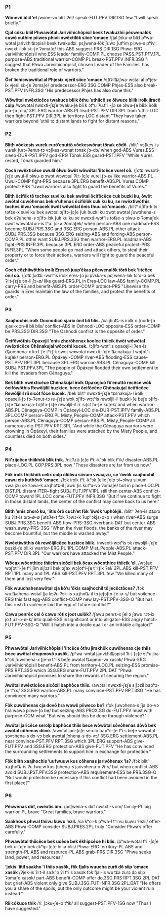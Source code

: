 ### P1

**Wônevô bliil ʼel**
\/wɔne-vɔ bliːl ʔel\/
speak-FUT.PFV DIR.1SG few
"I will speak briefly."

**Cjal côku bliil Phwawôtal Jariviihichôpisil besk twakuzhii pêcwenalôk cuwô cuthim piiwes phivii nwêxtilôk siice ʼomace**
\/ʃjal ʃɔku-∅ bliːl pʰwa-wɔtal jaɾiviːhit͡ɕɔpisil besk twakud͡ʑiː pɛʃwena-lôk ʃuwɔ ʃutʰim piːwe-s pʰiviː nwɛxti-lɔk siː-ʃe ʔomaʃe\/
this.ABS suggest-PRS DIR.1SG Phwa-ERG Jariviihichôpisil who.ESS leader familiy-COMP.PL choose PASS.PST.PFV.1PL purpose-ABS traditional warrior-COMP.PL break-PST.PFV INFR.3SG
"I suggest that Phwa Jariviihichôpisil, chosen Leader of the Families, has broken the traditional role of warriors."

**Ôciʼlichicwawôtal al Phjesix vjeril siice ʼomace**
\/ɔʃiʔlit͡ɕiʃwa-wɔtal al pʰjes-ix vjeɾil siː-ʃe ʔomaʃe\/
predecessor-ERG 3SG.COMP Phjes-ESS also break-PST.PFV INFR.3SG
"His predecessor Phjes has also done this."

**Wôwôtal nwêxticêce twakuce bliik ôthu ʼuthiicô se ôlwuce bliik irolk jiracô colp**
\/wɔwɔtal nwɛxti-ʃɛʃe twaku-ʃe bliːk ɔtʰu ʔu.tʰiː-ʃɔ se ɔlwu-ʃe bliːk iɾolk jiɾa-ʃɔ ʃolp\/
3PL.ERG warrior-ABS.PL lead-PST.PFV DIR.3PL from ʼuthii-LOC then fight-PST.PFV DIR.3PL in territory-LOC distant
"They have taken warriors beyond ʼuthii to distant lands to fight for distant reasons."

### P2

**Blith vôckesis vurek curôʼenuttô vôckeswônat tônak côdô.**
\/blitʰ vɔʃkes-is vuɾek ʃuɾɔ-ʔenut-tɔ vɔʃkes-wɔnat tɔnak ʃɔ-dɔ\/
when god-ABS Vures.ESS sleep-DUR-PST.IPFV god-ERG Tônak.ESS guard-PST.IPFV
"While Vures rested, Tônak guarded him."

**Coch nwêxticêce uwulil ôlwu ôwôt wôwôtal ʼiitcêce vurel cô.**
\/ʃot͡ɕ nwɛxti-ʃɛʃe uwul-il ɔlwu-∅ ɔwɔt wɔwɔtal ʔiːt-ʃɛʃe vuɾel ʃɔ-∅\/
like warrior-ABS.PL Uwul-COMP fight-PRS because 3PL.ERG benefit-ABS.PL Vures.COMP protect-PRS
"Uwul warriors also fight to guard the benefits of Vures."

**Blith ôcifôk tô tochex suvi ku bek awôtal ôcifôcêce cuk buzki ku, ôwôt awôtal cuwôhenas bek eʼuhenas ôcifôlôk cuk ku ku, se nwêxtiwôthis toches ôlwu ʼomacek ôwôt wôwôtal ônis thuu cô ʼomacek.**
\/blitʰ ɔʃifɔ-k tɔ tot͡ɕe-x suvi ku bek awɔtal ɔʃifɔ-ʃɛʃe ʃuk buzki ku ɔwɔt awɔtal ʃuwɔhena-s bek eʔuhena-s ɔʃifɔ-lɔk ʃuk ku ku se nwɛxti-wɔtʰis tot͡ɕe-s ɔlwu-∅ ʔomaʃek ɔwɔt wɔwɔtal ɔn-is tʰuː ʃɔ-∅ ʔomaʃek\/
when person-ABS one madman-ESS become SUBJ.PRS.3SG and 3SG.ERG person-ABS.PL other attack SUBJ.PRS.3SG because 3SG.ERG seizing-ABS and forcing-ABS person-COMP.PL other want SUBJ.PRS.3SG then warrior-ERG.PL madman-ABS fight-PRS INFR.3PL because 3PL.ERG order-ABS peaceful protect-PRS INFR.3PL
"When some people go mad and attack others, to steal their property or to force their actions, warriors will fight to guard the peaceful order."

**Coch côzhiiwôthis irolk Erescô juupʼêkas pêcwenalôk tôrô bek ʼiitcêce ônil cô.**
\/ʃot͡ɕ ʃɔd͡ʑiː-wɔtʰis iɾolk eres-ʃɔ juːpʔɛka-s pɛʃwena-lɔk tɔɾɔ-∅ bek ʔiːt-ʃɛʃe ɔn-il ʃɔ-∅\/
like guard-ERG.PL in Eres-LOC law-ABS family-COMP.PL carry-PRS and benefit-ABS.PL order-COMP protect-PRS
"Likewise the guards in Eres maintain the law of the families, and protect the benefits of order."

### P3

**Xaajhochis irolk Oocnodicô sjarix ônil bli blis.**
\/xaːjhot͡ɕ-is iɾolk oːʃnodi-ʃɔ sjaɾi-x ɔn-il bli blis\/
conflict-ABS in Oshnodi-LOC opposite-ESS order-COMP be.PRS.3SG DIR.3SG
"The Oshnodi conflict is the opposite of order."

**Ôcifôwôthis Opaxejil ʼenis zhorôhenax koolce thiicik ôwôt wôwôtal nwêxticêce Chênakujal wôcothi kucek.**
\/ɔʃifɔ-wɔtʰis opaxeji-l ʔen-is d͡ʑoɾɔhena-x koːl-ʃe tʰiːʃik ɔwɔt wɔwɔtal nwɛxti-ʃɛʃe t͡ɕɛnakuja-l wɔʃotʰi kuʃek\/
person-ERG.PL Ṓpáxeyi-COMP river-ABS flooding-ESS cause-PST.PFV RPT.3PL because 3PL.ERG warrior-ABS.PL Cẽnaɡuya-COMP kill SUBJ.PST.PFV.3PL
"The people of Ṓpáxeyi flooded their own settlement to kill the invaders from Cẽnaɡuya."

**Bek blith nwêxticêce Chênakujal irolk Opaxejicô fôʼenuttô recêce wôk ôcifôwôthis Rewôljilil buzkice, bece ôcifôcêce Chênakujal ôcifôcêce Rewôljilil rii sicôt fôce kucek.**
\/bek blitʰ nwɛxti-ʃɛʃe t͡ɕɛnakuja-l iɾolk opaxeji-ʃɔ fɔ-ʔenut-tɔ ɾe-ʃɛʃe wɔk ɔʃifɔ-wɔtʰis ɾewɔljil-il buzki-ʃe beʃe ɔʃifɔ-ʃɛʃe t͡ɕɛnakuja-l ɔʃifɔ-ʃɛʃe ɾewɔljil-il ɾiː siʃɔt fɔ-ʃe kuʃek\/
and when warrior-ABS.PL Cẽnaɡuya-COMP in Ṓpáxeyi-LOC die-DUR-PST.IPFV family-ABS.PL 3PL.COMP person-ERG.PL Misty_People-COMP attack-PST.PFV which person-ABS.PL Cẽnaɡuya-COMP person-ABS.PL Misty_People-COMP all numerous die-PST.PFV RPT.3PL
"And while the Cẽnaɡuya warriors were drowning in Ṓpáxeyi, their families were attacked by the Misty People, and countless died on both sides."

### P4

**Niiʼzijcêce thiikhôk blik thik.**
\/niːʔzij-ʃɛʃe tʰiː-kʰɔk blik tʰik\/
disaster-ABS.PL place-LOC.PL COP.PRS.3PL now
"These disasters are far from us now."

**Fôk irolk thiikhôk celix colp ôlôlwu siivum vwaajzu, se ʼôwôk xaajhochil cawu cis kuthôvô ʼomace.**
\/fɔk iɾolk tʰiː-kʰɔk ʃelix ʃolp ɔl\~ɔlwu siːvum vwaːjzu se ʔɔwɔ-k xaːjhot͡ɕ-il ʃawu ʃis kutʰɔ-vɔ ʔomaʃe\/
but in place-LOC.PL DIST.PL distant ITER\~fight SUBJ.FUT.IPFV.1PL still then center-ABS conflict-COMP toward 1PL.LOC come-FUT.PFV INFR.3SG
"But if we continue to fight in those distant lands, the center of the conflict may come back to us here."

**Blith ʼenis zhorô ku, ʼiitis ôrô cuchʼet fôk ʼôwôk ʼuphôkjê.**
\/blitʰ ʔen-is d͡ʑoɾɔ ku ʔiːt-is ɔɾɔ-∅-∅ ʃut͡ɕʔe-t fɔk ʔɔwɔ-k ʔupʰɔkjɛ-∅-∅ \/
when river-ABS surge SUBJ.PRS.3SG benefit-ABS flow-PRS-3SG riverbank-DAT but center-ABS wash_away-PRS-3SG 
"When the river floods, the banks of the river may become bountiful, but the middle is washed away."

**Nwêxtiwôthis ôk rewôljilcêce buzkice bliik.**
\/nwɛxti-wɔtʰis ɔk ɾewɔljil-ʃɛʃe buzki-ʃe bliːk\/
warrior-ERG.PL 1PL.COMP Mist_People-ABS.PL attack-PST.PFV DIR.3PL
"Our warriors have attacked the Mist People."

**Wôcax wôcothice thiicim sicôzil bek ôcax wôcothice thiicik ʼel.**
\/wɔʃax wɔʃotʰi-ʃe tʰiːʃim siʃɔzil bek ɔʃax wɔʃotʰi-ʃe tʰiːʃik ʔel\/
3PL.ABS kill-PST.PFV RPT.1PL many and 1PL.ABS kill-PST.PFV RPT.3PL few
"We killed many of them and lost very few."

**Fôk wuuchahenawôtal cja kôʼu ʼôkis xaajhochil tô jecôctôces?**
\/fɔk wuːt͡ɕahena-wɔtal ʃja kɔʔu ʔɔk-is xaːjhot͡ɕ-il tɔ jeʃɔʃtɔ-ʃe-∅-s\/
but voilence-ERG this fast egg-ABS conflict-COMP new lay-PST.PFV-3SG-Q
"But has this rush to violence laid the egg of future conflict?"

**Cawu penrêx cel ô cawu rôtix joot uulôk?**
\/ʃawu penɾɛ-x ʃel ɔ ʃawu rɔt-ix joːt uːl-ɔ-∅-k\/
into quail-ESS insignificant or into alligator-ESS angry hatch-FUT.PFV-3SG-Q
"Will it hatch into a docile quail or an irritable alligator?"

### P5

**Phwawôtal Jariviihichôpisil ʼiitcêce ôthu jirakhôk cuwôhenax cje thiis bece awôtal chupmovô xasôk.**
\/pʰwa-wɔtal jaɾiviːhit͡ɕɔpisil ʔiːt-ʃɛʃe ɔtʰu jiɾa-kʰɔk ʃuwɔhena-x ʃje-∅ tʰiːs beʃe awɔtal t͡ɕupmo-vɔ xasɔk\/
Phwa-ERG Jariviihichôpisil benefit-ABS.PL from territory-LOC.PL seizing-ESS promise-PRS RPT.3SG which 3SG.ERG share-FUT.PFV 2PL.DAT
"Phwa Jariviihichôpisil promises to share the rewards of securing the region."

**Awôtal nwêxticêce sicôzil baphôce thiis.**
\/awɔtal nwɛxti-ʃɛʃe siʃɔzil bapʰɔ-ʃe tʰiːs\/
3SG.ERG warrior-ABS.PL many convince-PST.PFV RPT.3SG
"He has convinced many warriors."

**Fôk cuwôhenas cja dovô hra wawô piiweco be?**
\/fɔk ʃuwɔhena-s ʃja do-vɔ hɾa wawɔ piːwe-ʃo be\/
but seizing-ABS PROX.SG do-FUT.PFV must with purpose-COM what
"But why should this be done through violence?"

**Awôtal jaricêce serolp baphôce thiis bece wôwôtal sôvôhenas dôvô bek awôtal côhenas dôvô.**
\/awɔtal jaɾi-ʃɛʃe seɾolp bapʰɔ-ʃe tʰiːs beʃe wɔwɔtal sɔvɔhena-s dɔ-vɔ bek awɔtal ʃɔhena-s dɔ-vɔ\/
3SG.ERG settlement-ABS.PL near convince-PST.PFV RPT.3SG which 3PL.ERG support-ABS give-FUT.PFV and 3SG.ERG protection-ABS give-FUT.PFV
"He has convinced the surrounding settlements to support him in exchange for protection."

**Fôk blith xaajhochis ʼuufwuuw kus côhenas jarivôhenax ʼis?**
\/fɔk blitʰ xaːjhot͡ɕ-is ʔuːfwuːw kus ʃɔhena-s jaɾivɔhena-x ʔi-s\/
but when conflict-ABS avoid SUBJ.PST.PFV.3SG protection-ABS requirement-ESS be.PRS.3SG-Q
"But would protection be necessary if this conflict had been avoided in the first place?"

### P6

**Pêcwenas dôf, nwêxtis ôm.**
\/pɛʃwena-s dɔf nwɛxti-s ɔm\/
family-PL big warrior-PL brave
"Great families, brave warriors."

**Saakhook phwal thiivu kuwu ʼezil.**
\/saːkʰoː-k pʰwa-l tʰiːvu kuwu ʔezil\/
offer-ABS Phwa-COMP consider SUBJ.PRES.2PL truly
"Consider Phwa’s offer carefully."

**Phwawôtal thiicêce bek ucêce bek êkhipcêce hi blis.**
\/pʰwa-wɔtal tʰiː-ʃɛʃe bek u-ʃɛʃe bek ɛkʰip-ʃɛʃe hi-∅ blis\/
Phwa-ERG territory-PL.ABS and strength-PL.ABS and resource-PL.ABS grab-PRS DIR.3SG
"Phwa seeks land, power, and resources."

**ʼjekis ʼiitil saakho ʼi thiis xasôk, fôk fjalis wuucha zurô dô siip ʼomace xasôk**
\/ʔjek-is ʔiːt-il saːkʰo ʔi tʰiːs xasɔk fɔk fjal-is wuːt͡ɕa zuɾɔ dɔ siːp ʔomaʃe xasɔk\/
part-ABS benefit-COMP offer do.3SG.PRS RPT.3SG 2PL.DAT but grief-ABS violent only give SUBJ.3SG.FUT INFR.3SG 2PL.DAT
"He offers you a share of the spoils, but the only outcome might be your violent ruin instead."

**Rii côkuce thik**
\/ɾiː ʃɔku-ʃe-∅ tʰik\/
all suggest-PST.PFV-1SG now
"Thus I have suggested."
